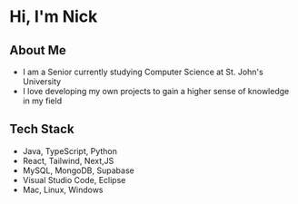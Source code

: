 # Hi, I'm Nick

## About Me

* I am a Senior currently studying Computer Science at St. John's University
* I love developing my own projects to gain a higher sense of knowledge in my field

## Tech Stack
* Java, TypeScript, Python
* React, Tailwind, Next,JS
* MySQL, MongoDB, Supabase
* Visual Studio Code, Eclipse
* Mac, Linux, Windows
